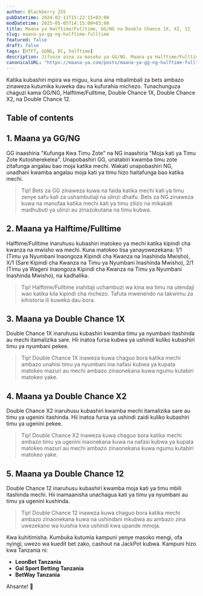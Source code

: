 ```yaml
---
author: Blackberry 255
pubDatetime: 2024-02-11T15:22:15+03:00
modDatetime: 2025-05-05T14:15:00+03:00
title: Maana ya Halftime/Fulltime, GG/NG na Double Chance 1X, X2, 12
slug: maana-ya-gg-ng-halftime-fulltime
featured: false
draft: false
tags: [HTFT, GGNG, DC, halftime]
description: Jifunze aina za masoko ya GG/NG. Maana ya Halftime/Fulltime, Double Chance 1X, X2, 12
canonicalURL: "https://maana-ya.com/posts/maana-ya-gg-ng-halftime-fulltime/"
---
```


Katika kubashiri mpira wa miguu, kuna aina mbalimbali za bets ambazo zinaweza kutumika kuweka dau na kufurahia michezo. Tunachunguza chaguzi kama GG/NG, Halftime/Fulltime, Double Chance 1X, Double Chance X2, na Double Chance 12.

## Table of contents

## 1. Maana ya GG/NG

GG inaashiria "Kufunga Kwa Timu Zote" na NG inaashiria "Moja kati ya Timu Zote Kutosherekelea". Unapobashiri GG, unatabiri kwamba timu zote zitafunga angalau bao moja katika mechi. Wakati unapobashiri NG, unadhani kwamba angalau moja kati ya timu hizo haitafunga bao katika mechi.

> Tip! Bets za GG zinaweza kuwa na faida katika mechi kati ya timu zenye safu kali za ushambuliaji na ulinzi dhaifu. Bets za NG zinaweza kuwa na manufaa katika mechi kati ya timu zilizo na mikakati madhubuti ya ulinzi au zinazokutana na timu kubwa.

## 2. Maana ya Halftime/Fulltime

Halftime/Fulltime inaruhusu kubashiri matokeo ya mechi katika kipindi cha kwanza na mwisho wa mechi. Kuna matokeo tisa yanayowezekana: 1/1 (Timu ya Nyumbani Inaongoza Kipindi cha Kwanza na Inashinda Mwisho), X/1 (Sare Kipindi cha Kwanza na Timu ya Nyumbani Inashinda Mwisho), 2/1 (Timu ya Wageni Inaongoza Kipindi cha Kwanza na Timu ya Nyumbani Inashinda Mwisho), na kadhalika.

> Tip! Halftime/Fulltime inahitaji uchambuzi wa kina wa timu na utendaji wao katika kila kipindi cha mchezo. Tafuta mwenendo na takwimu za kihistoria ili kuweka dau bora.

## 3. Maana ya Double Chance 1X

Double Chance 1X inaruhusu kubashiri kwamba timu ya nyumbani itashinda au mechi itamalizika sare. Hii inatoa fursa kubwa ya ushindi kuliko kubashiri timu ya nyumbani pekee.

> Tip! Double Chance 1X inaweza kuwa chaguo bora katika mechi ambazo unahisi timu ya nyumbani ina nafasi kubwa ya kupata matokeo mazuri au mechi ambazo zinaonekana kuwa ngumu kutabiri matokeo yake.

## 4. Maana ya Double Chance X2

Double Chance X2 inaruhusu kubashiri kwamba mechi itamalizika sare au timu ya ugenini itashinda. Hii inatoa fursa ya ushindi zaidi kuliko kubashiri timu ya ugenini pekee.

> Tip! Double Chance X2 inaweza kuwa chaguo bora katika mechi ambazo timu ya ugenini inaonekana kuwa na nafasi kubwa ya kupata matokeo mazuri au mechi ambazo zinaonekana kuwa ngumu kutabiri matokeo yake.

## 5. Maana ya Double Chance 12

Double Chance 12 inaruhusu kubashiri kwamba moja kati ya timu mbili itashinda mechi. Hii inamaanisha unachagua kati ya timu ya nyumbani au timu ya ugenini kushinda.

> Tip! Double Chance 12 inaweza kuwa chaguo bora katika mechi ambazo zinaonekana kuwa na ushindani mkubwa au ambazo zina uwezekano wa kuishia kwa ushindi kwa upande mmoja.

Kwa kuhitimisha. Kumbuka kutumia kampuni yenye masoko mengi, ofa nyingi, uwezo wa kuedit bet zako, cashout na JackPot kubwa. Kampuni hizo kwa Tanzania ni:

- **<span class="text-success text-decoration-underline" onclick="OpenAff('leonbet')">LeonBet Tanzania</span>**
- **<span class="text-success text-decoration-underline" onclick="OpenAff('gsb')">Gal Sport Betting Tanzania</span>**
- **<span class="text-success text-decoration-underline" onclick="OpenAff('betway')">BetWay Tanzania</span>**

Ahsante! 🙏
